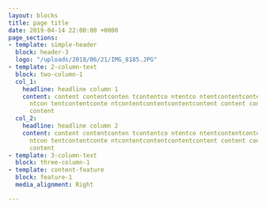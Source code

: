 ```yaml
---
layout: blocks
title: page title
date: 2019-04-14 22:00:00 +0000
page_sections:
- template: simple-header
  block: header-3
  logo: "/uploads/2018/06/21/IMG_8185.JPG"
- template: 2-column-text
  block: two-column-1
  col_1:
    headline: headline column 1
    content: content contentconten tcontentco ntentco ntentcontentcontentc ontentcontentconte
      ntcon tentcontentconte ntcontentcontentcontentcontent content content content
      content
  col_2:
    headline: headline column 2
    content: content contentconten tcontentco ntentco ntentcontentcontentc ontentcontentconte
      ntcon tentcontentconte ntcontentcontentcontentcontent content content content
      content
- template: 3-column-text
  block: three-column-1
- template: content-feature
  block: feature-1
  media_alignment: Right

---
```

